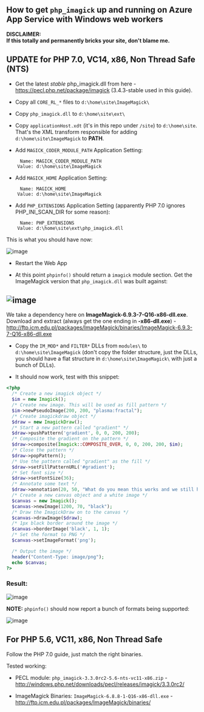 How to get `php_imagick` up and running on Azure App Service with Windows web workers
-------------------------------------------------------------------------------------

**DISCLAIMER:<br>
If this totally and permanently bricks your site, don't blame me.**


## UPDATE for PHP 7.0, VC14, x86, Non Thread Safe (NTS)

* Get the latest *stable* php_imagick.dll from here - https://pecl.php.net/package/imagick (3.4.3-stable used in this guide).

* Copy all `CORE_RL_*` files to `d:\home\site\ImageMagick\`

* Copy `php_imagick.dll` to `d:\home\site\ext\`

* Copy `applicationHost.xdt` (it's in this repo under `/site`) to `d:\home\site`. That's the XML transform responsible for adding `d:\home\site\ImageMagick` to **PATH**.

* Add `MAGICK_CODER_MODULE_PATH` Application Setting:
```
     Name: MAGICK_CODER_MODULE_PATH
    Value: d:\home\site\ImageMagick
```

* Add `MAGICK_HOME` Application Setting:
```
     Name: MAGICK_HOME
    Value: d:\home\site\ImageMagick
```

* Add `PHP_EXTENSIONS` Application Setting (apparently PHP 7.0 ignores PHP_INI_SCAN_DIR for some reason):
```    
     Name: PHP_EXTENSIONS
    Value: d:\home\site\ext\php_imagick.dll
```

This is what you should have now:

![image](https://cloud.githubusercontent.com/assets/6472374/25129762/20026b0e-2448-11e7-862a-441c47c7a558.png)

* Restart the Web App

* At this point `phpinfo()` should return a `imagick` module section. Get the ImageMagick version that `php_imagick.dll` was built against:

## ![image](https://cloud.githubusercontent.com/assets/6472374/25127940/802a8956-2440-11e7-9b68-60e7e678a49b.png)

We take a dependency here on **ImageMagick-6.9.3-7-Q16-x86-dll.exe**.
Download and extract (always get the one ending in **-x86-dll.exe**) - http://ftp.icm.edu.pl/packages/ImageMagick/binaries/ImageMagick-6.9.3-7-Q16-x86-dll.exe

* Copy the `IM_MOD*` and `FILTER*` DLLs from `modules\` to `d:\home\site\ImageMagick` (don't copy the folder structure, just the DLLs, you should have a flat structure in `d:\home\site\ImageMagick\` with just a bunch of DLLs).

* It should now work, test with this snippet:

```php
<?php
  /* Create a new imagick object */
  $im = new Imagick();
  /* Create new image. This will be used as fill pattern */
  $im->newPseudoImage(200, 200, "plasma:fractal");
  /* Create imagickdraw object */
  $draw = new ImagickDraw();
  /* Start a new pattern called "gradient" */
  $draw->pushPattern('gradient', 0, 0, 200, 200);
  /* Composite the gradient on the pattern */
  $draw->composite(Imagick::COMPOSITE_OVER, 0, 0, 200, 200, $im);
  /* Close the pattern */
  $draw->popPattern();
  /* Use the pattern called "gradient" as the fill */
  $draw->setFillPatternURL('#gradient');
  /* Set font size */
  $draw->setFontSize(36);
  /* Annotate some text */
  $draw->annotation(20, 50, "What do you mean this works and we still have daylight left???!!?");
  /* Create a new canvas object and a white image */
  $canvas = new Imagick();
  $canvas->newImage(1200, 70, "black");
  /* Draw the ImagickDraw on to the canvas */
  $canvas->drawImage($draw);
  /* 1px black border around the image */
  $canvas->borderImage('black', 1, 1);
  /* Set the format to PNG */
  $canvas->setImageFormat('png');

  /* Output the image */
  header("Content-Type: image/png");
  echo $canvas;
?>
```

### Result:

![image](https://cloud.githubusercontent.com/assets/6472374/25129674/ae189d10-2447-11e7-9a5b-d75ee20653db.png)

**NOTE:** `phpinfo()` should now report a bunch of formats being supported:

![image](https://cloud.githubusercontent.com/assets/6472374/25130247/2de1f102-244a-11e7-8e87-800f950ab5a5.png)


## For PHP 5.6, VC11, x86, Non Thread Safe

Follow the PHP 7.0 guide, just match the right binaries.

Tested working:

- PECL module: `php_imagick-3.3.0rc2-5.6-nts-vc11-x86.zip` - http://windows.php.net/downloads/pecl/releases/imagick/3.3.0rc2/

- ImageMagick Binaries: `ImageMagick-6.8.8-1-Q16-x86-dll.exe` - http://ftp.icm.edu.pl/packages/ImageMagick/binaries/
